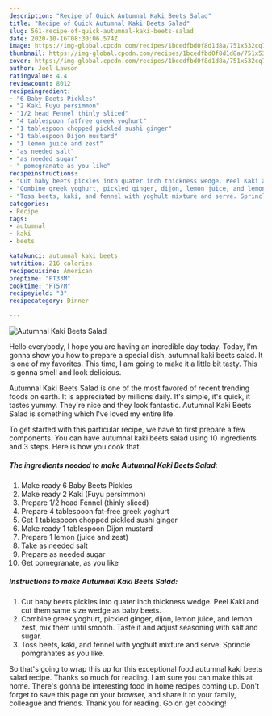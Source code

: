 ```yaml
---
description: "Recipe of Quick Autumnal Kaki Beets Salad"
title: "Recipe of Quick Autumnal Kaki Beets Salad"
slug: 561-recipe-of-quick-autumnal-kaki-beets-salad
date: 2020-10-16T08:30:06.574Z
image: https://img-global.cpcdn.com/recipes/1bcedfbd0f8d1d8a/751x532cq70/autumnal-kaki-beets-salad-recipe-main-photo.jpg
thumbnail: https://img-global.cpcdn.com/recipes/1bcedfbd0f8d1d8a/751x532cq70/autumnal-kaki-beets-salad-recipe-main-photo.jpg
cover: https://img-global.cpcdn.com/recipes/1bcedfbd0f8d1d8a/751x532cq70/autumnal-kaki-beets-salad-recipe-main-photo.jpg
author: Joel Lawson
ratingvalue: 4.4
reviewcount: 8012
recipeingredient:
- "6 Baby Beets Pickles"
- "2 Kaki Fuyu persimmon"
- "1/2 head Fennel thinly sliced"
- "4 tablespoon fatfree greek yoghurt"
- "1 tablespoon chopped pickled sushi ginger"
- "1 tablespoon Dijon mustard"
- "1 lemon juice and zest"
- "as needed salt"
- "as needed sugar"
- " pomegranate as you like"
recipeinstructions:
- "Cut baby beets pickles into quater inch thickness wedge. Peel Kaki and cut them same size wedge as baby beets."
- "Combine greek yoghurt, pickled ginger, dijon, lemon juice, and lemon zest, mix them until smooth. Taste it and adjust seasoning with salt and sugar."
- "Toss beets, kaki, and fennel with yoghult mixture and serve. Sprincle pomgranates as you like."
categories:
- Recipe
tags:
- autumnal
- kaki
- beets

katakunci: autumnal kaki beets 
nutrition: 216 calories
recipecuisine: American
preptime: "PT33M"
cooktime: "PT57M"
recipeyield: "3"
recipecategory: Dinner

---
```



![Autumnal Kaki Beets Salad](https://img-global.cpcdn.com/recipes/1bcedfbd0f8d1d8a/751x532cq70/autumnal-kaki-beets-salad-recipe-main-photo.jpg)

Hello everybody, I hope you are having an incredible day today. Today, I'm gonna show you how to prepare a special dish, autumnal kaki beets salad. It is one of my favorites. This time, I am going to make it a little bit tasty. This is gonna smell and look delicious.



Autumnal Kaki Beets Salad is one of the most favored of recent trending foods on earth. It is appreciated by millions daily. It's simple, it's quick, it tastes yummy. They're nice and they look fantastic. Autumnal Kaki Beets Salad is something which I've loved my entire life.


To get started with this particular recipe, we have to first prepare a few components. You can have autumnal kaki beets salad using 10 ingredients and 3 steps. Here is how you cook that.

<!--inarticleads1-->

##### The ingredients needed to make Autumnal Kaki Beets Salad:

1. Make ready 6 Baby Beets Pickles
1. Make ready 2 Kaki (Fuyu persimmon)
1. Prepare 1/2 head Fennel (thinly sliced)
1. Prepare 4 tablespoon fat-free greek yoghurt
1. Get 1 tablespoon chopped pickled sushi ginger
1. Make ready 1 tablespoon Dijon mustard
1. Prepare 1 lemon (juice and zest)
1. Take as needed salt
1. Prepare as needed sugar
1. Get  pomegranate, as you like




<!--inarticleads2-->

##### Instructions to make Autumnal Kaki Beets Salad:

1. Cut baby beets pickles into quater inch thickness wedge. Peel Kaki and cut them same size wedge as baby beets.
1. Combine greek yoghurt, pickled ginger, dijon, lemon juice, and lemon zest, mix them until smooth. Taste it and adjust seasoning with salt and sugar.
1. Toss beets, kaki, and fennel with yoghult mixture and serve. Sprincle pomgranates as you like.




So that's going to wrap this up for this exceptional food autumnal kaki beets salad recipe. Thanks so much for reading. I am sure you can make this at home. There's gonna be interesting food in home recipes coming up. Don't forget to save this page on your browser, and share it to your family, colleague and friends. Thank you for reading. Go on get cooking!
